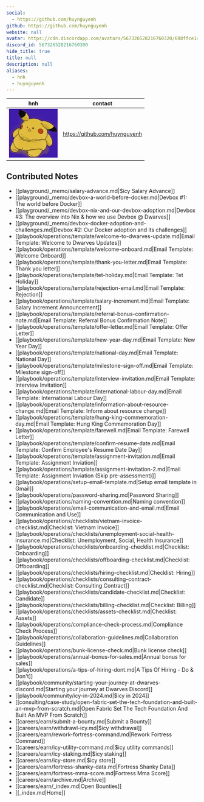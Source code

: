 ```yaml
---
social: 
  - https://github.com/huynguyenh
github: https://github.com/huynguyenh
website: null
avatar: https://cdn.discordapp.com/avatars/567326528216760320/608ffce140ad8830f6e2308763c7a127
discord_id: 567326528216760300
hide_title: true
title: null
description: null
aliases: 
  - hnh
  - huynguyenh
---
```

<div class="profile"/>

| hnh                                                                                                        | contact                       |
| ---------------------------------------------------------------------------------------------------------- | ----------------------------- |
| ![](assets/hnh_608ffce140ad8830f6e2308763c7a127.webp) | https://github.com/huynguyenh |

## Contributed Notes

- [[playground/_memo/salary-advance.md|$icy Salary Advance]]
- [[playground/_memo/devbox-a-world-before-docker.md|Devbox #1: The world before Docker]]
- [[playground/_memo/devbox-nix-and-our-devbox-adoption.md|Devbox #3: The overview into Nix & how we use Devbox @ Dwarves]]
- [[playground/_memo/devbox-docker-adoption-and-challenges.md|Devbox #2: Our Docker adoption and its challenges]]
- [[playbook/operations/template/welcome-to-dwarves-update.md|Email Template: Welcome to Dwarves Updates]]
- [[playbook/operations/template/welcome-onboard.md|Email Template: Welcome Onboard]]
- [[playbook/operations/template/thank-you-letter.md|Email Template: Thank you letter]]
- [[playbook/operations/template/tet-holiday.md|Email Template: Tet Holiday]]
- [[playbook/operations/template/rejection-email.md|Email Template: Rejection]]
- [[playbook/operations/template/salary-increment.md|Email Template: Salary Increment Announcement]]
- [[playbook/operations/template/referral-bonus-confirmation-note.md|Email Template: Referral Bonus Confirmation Note]]
- [[playbook/operations/template/offer-letter.md|Email Template: Offer Letter]]
- [[playbook/operations/template/new-year-day.md|Email Template: New Year Day]]
- [[playbook/operations/template/national-day.md|Email Template: National Day]]
- [[playbook/operations/template/milestone-sign-off.md|Email Template: Milestone sign-off]]
- [[playbook/operations/template/interview-invitation.md|Email Template: Interview Invitation]]
- [[playbook/operations/template/international-labour-day.md|Email Template: International Labour Day]]
- [[playbook/operations/template/information-about-resource-change.md|Email Template: Inform about resource change]]
- [[playbook/operations/template/hung-king-commemoration-day.md|Email Template: Hung King Commemoration Day]]
- [[playbook/operations/template/farewell.md|Email Template: Farewell Letter]]
- [[playbook/operations/template/confirm-resume-date.md|Email Template: Confirm Employee's Resume Date Day]]
- [[playbook/operations/template/assignment-invitation.md|Email Template: Assignment Inviation]]
- [[playbook/operations/template/assignment-invitation-2.md|Email Template: Assignment Inviation (Skip pre-assessment)]]
- [[playbook/operations/setup-email-template.md|Setup email template in Gmail]]
- [[playbook/operations/password-sharing.md|Password Sharing]]
- [[playbook/operations/naming-convention.md|Naming convention]]
- [[playbook/operations/email-communication-and-email.md|Email Communication and Use]]
- [[playbook/operations/checklists/vietnam-invoice-checklist.md|Checklist: Vietnam Invoice]]
- [[playbook/operations/checklists/unemployment-social-health-insurance.md|Checklist: Unemployment, Social, Health Insurance]]
- [[playbook/operations/checklists/onboarding-checklist.md|Checklist: Onboarding]]
- [[playbook/operations/checklists/offboarding-checklist.md|Checklist: Offboarding]]
- [[playbook/operations/checklists/hiring-checklist.md|Checklist: Hiring]]
- [[playbook/operations/checklists/consulting-contract-checklist.md|Checklist: Consulting Contract]]
- [[playbook/operations/checklists/candidate-checklist.md|Checklist: Candidate]]
- [[playbook/operations/checklists/billing-checklist.md|Checklist: Billing]]
- [[playbook/operations/checklists/assets-checklist.md|Checklist: Assets]]
- [[playbook/operations/compliance-check-process.md|Compliance Check Process]]
- [[playbook/operations/collaboration-guidelines.md|Collaboration Guidelines]]
- [[playbook/operations/bunk-license-check.md|Bunk license check]]
- [[playbook/operations/annual-bonus-for-sales.md|Annual bonus for sales]]
- [[playbook/operations/a-tips-of-hiring-dont.md|A Tips Of Hiring - Do & Don't]]
- [[playbook/community/starting-your-journey-at-dwarves-discord.md|Starting your journey at Dwarves Discord]]
- [[playbook/community/icy-in-2024.md|$icy in 2024]]
- [[consulting/case-study/open-fabric-set-the-tech-foundation-and-built-an-mvp-from-scratch.md|Open Fabric Set The Tech Foundation And Built An MVP From Scratch]]
- [[careers/earn/submit-a-bounty.md|Submit a Bounty]]
- [[careers/earn/withdrawl-icy.md|$icy withdrawal]]
- [[careers/earn/rework-fortress-command.md|Rework Fortress Command]]
- [[careers/earn/icy-utility-command.md|$icy utility commands]]
- [[careers/earn/icy-staking.md|$icy staking]]
- [[careers/earn/icy-store.md|$icy store]]
- [[careers/earn/fortress-shanky-data.md|Fortress Shanky Data]]
- [[careers/earn/fortress-mma-score.md|Fortress Mma Score]]
- [[careers/earn/archive.md|Archive]]
- [[careers/earn/_index.md|Open Bounties]]
- [[_index.md|Home]]